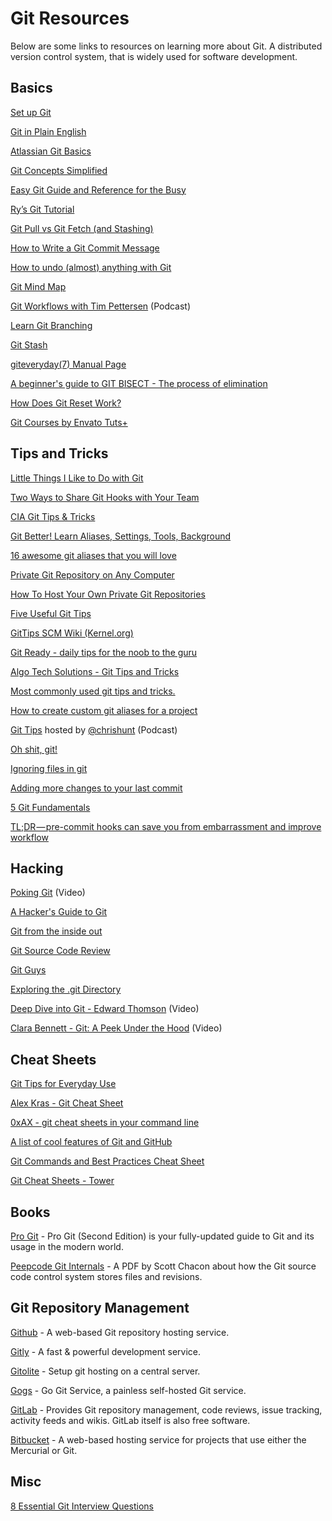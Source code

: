 # Git Resources

Below are some links to resources on learning more about Git. A distributed version control system, that is widely used for software development.

## Basics

[Set up Git](https://help.github.com/articles/set-up-git)

[Git in Plain English](https://red-badger.com/blog/2016/11/29/gitgithub-in-plain-english)

[Atlassian Git Basics](https://www.atlassian.com/git/tutorials)

[Git Concepts Simplified](http://gitolite.com/gcs.html#(1))

[Easy Git Guide and Reference for the Busy](http://sentheon.com/blog/easy-git-guide-and-reference-for-the-busy.html)

[Ry’s Git Tutorial](http://rypress.com/tutorials/git/index)

[Git Pull vs Git Fetch (and Stashing)](http://codeahoy.com/2016/04/18/10-git-pull-vs-git-fetch-(and-stashing))

[How to Write a Git Commit Message](http://chris.beams.io/posts/git-commit/)

[How to undo (almost) anything with Git](https://github.com/blog/2019-how-to-undo-almost-anything-with-git)

[Git Mind Map](http://www.alexkras.com/git-mind-map/)

[Git Workflows with Tim Pettersen](http://softwareengineeringdaily.com/2016/04/06/git-workflows-tim-pettersen/) (Podcast)

[Learn Git Branching](http://learngitbranching.js.org/)

[Git Stash](https://www.atlassian.com/git/tutorials/git-stash)

[giteveryday(7) Manual Page](https://www.kernel.org/pub/software/scm/git/docs/giteveryday.html)

[A beginner's guide to GIT BISECT - The process of elimination](http://www.metaltoad.com/blog/beginners-guide-git-bisect-process-elimination)

[How Does Git Reset Work?](https://code.tutsplus.com/tutorials/how-does-git-reset-work--cms-28410)

[Git Courses by Envato Tuts+](https://code.tutsplus.com/categories/git/courses)

## Tips and Tricks

[Little Things I Like to Do with Git](https://csswizardry.com/2017/05/little-things-i-like-to-do-with-git/)

[Two Ways to Share Git Hooks with Your Team](https://www.viget.com/articles/two-ways-to-share-git-hooks-with-your-team)

[CIA Git Tips & Tricks](https://wikileaks.org/ciav7p1/cms/page_1179773.html)

[Git Better! Learn Aliases, Settings, Tools, Background](https://medium.com/sitepoint/git-better-learn-aliases-settings-tools-background-bc5966b7fc5e#.6hyxcjfiy)

[16 awesome git aliases that you will love](http://codersopinion.com/blog/16-awesome-git-aliases-that-you-will-love/)

[Private Git Repository on Any Computer](https://www.alexkras.com/private-git-repository-on-any-computer/)

[How To Host Your Own Private Git Repositories](https://eklitzke.org/how-to-how-your-own-private-git-repositories)

[Five Useful Git Tips](http://adit.io/posts/2013-08-16-five-useful-git-tips.html)

[GitTips SCM Wiki (Kernel.org)](https://git.wiki.kernel.org/index.php/GitTips)

[Git Ready - daily tips for the noob to the guru](http://gitready.com/)

[Algo Tech Solutions - Git Tips and Tricks](https://www.algotech.solutions/blog/engineering/git-tips-tricks/)

[Most commonly used git tips and tricks.](https://github.com/git-tips/tips)

[How to create custom git aliases for a project](http://www.pix-art.be/post/how-to-create-custom-git-aliases-for-a-project)

[Git Tips](https://www.briefs.fm/git-tips) hosted by [@chrishunt](https://twitter.com/chrishunt) (Podcast)

[Oh shit, git!](http://ohshitgit.com/)

[Ignoring files in git](https://www.atlassian.com/git/tutorials/gitignore/)

[Adding more changes to your last commit](https://blog.codeminer42.com/git-basics-adding-more-changes-to-your-last-commit-1629344cb9a8?gi=555388bde5d4#.y9m38vig9)

[5 Git Fundamentals](https://hackernoon.com/5-git-fundamentals-ded819a34cfe)

[TL;DR — pre-commit hooks can save you from embarrassment and improve workflow](https://gab41.lab41.org/tldr-pre-commit-hooks-can-save-you-from-embarrassment-and-improve-workflow-739730278b76#.e6z1wxwdg)

## Hacking

[Poking Git](https://www.youtube.com/watch?v=uV7R7HcgjZ4) (Video)

[A Hacker's Guide to Git](http://wildlyinaccurate.com/a-hackers-guide-to-git/)

[Git from the inside out](https://codewords.recurse.com/issues/two/git-from-the-inside-out)

[Git Source Code Review](http://fabiensanglard.net/git_code_review/diff.php)

[Git Guys](https://github.com/tiimgreen/github-cheat-sheet#git)

[Exploring the .git Directory](https://medium.freecodecamp.com/understanding-git-for-real-by-exploring-the-git-directory-1e079c15b807#.953pebcja)

[Deep Dive into Git - Edward Thomson](https://www.youtube.com/watch?v=dBSHLb1B8sw) (Video)

[Clara Bennett - Git: A Peek Under the Hood](https://www.youtube.com/watch?v=zZ2hG6PMjk8) (Video)

## Cheat Sheets 

[Git Tips for Everyday Use](https://codeoldschool.blogspot.co.uk/2017/04/git-tips-for-everyday-use.html)

[Alex Kras - Git Cheat Sheet](https://gist.github.com/akras14/3d242d80af8388ebca60)

[0xAX - git cheat sheets in your command line](https://github.com/0xAX/git-cheat)

[A list of cool features of Git and GitHub](https://github.com/tiimgreen/github-cheat-sheet#git)

[Git Commands and Best Practices Cheat Sheet](http://zeroturnaround.com/rebellabs/git-commands-and-best-practices-cheat-sheet/)

[Git Cheat Sheets - Tower](https://www.git-tower.com/blog/git-cheat-sheet/)

## Books

[Pro Git](http://git-scm.com/book) - Pro Git (Second Edition) is your fully-updated guide to Git and its usage in the modern world. 

[Peepcode Git Internals](https://github.com/pluralsight/git-internals-pdf/releases) - A PDF by Scott Chacon about how the Git source code control system stores files and revisions.

## Git Repository Management

[Github](https://github.com) - A web-based Git repository hosting service.

[Gitly](https://gitly.io) - A fast & powerful development service.

[Gitolite](http://gitolite.com/gitolite/) - Setup git hosting on a central server.

[Gogs](https://gogs.io/) - Go Git Service, a painless self-hosted Git service.

[GitLab](https://gitlab.com/) - Provides Git repository management, code reviews, issue tracking, activity feeds and wikis. GitLab itself is also free software.

[Bitbucket](https://bitbucket.org/) - A web-based hosting service for projects that use either the Mercurial or Git.

## Misc

[8 Essential Git Interview Questions](http://www.toptal.com/git/interview-questions)
